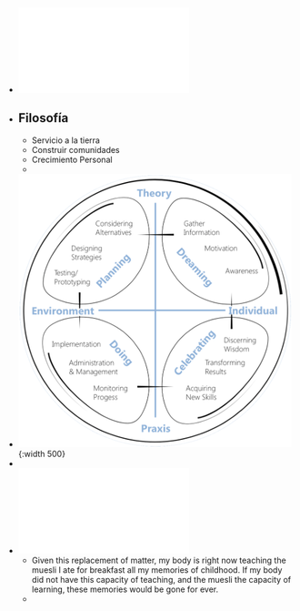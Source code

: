 - ![DragonDreaming_eBook_spanish_V02.09.pdf](../assets/DragonDreaming_eBook_spanish_V02.09_1659066669651_0.pdf)
- ## Filosofía
	- Servicio a la tierra
	- Construir comunidades
	- Crecimiento Personal
	-
- ![image.png](../assets/image_1659066438949_0.png){:width 500}
-
- ![Fact-Sheet-Number-01-The-Universal-Mandala-and-the-Mystery-of-the-Meaning-of-Life.pdf](../assets/Fact-Sheet-Number-01-The-Universal-Mandala-and-the-Mystery-of-the-Meaning-of-Life_1659066224999_0.pdf)
	- Given this replacement of matter, my
	  body is right now teaching the muesli I ate for breakfast all my memories of childhood. If my
	  body did not have this capacity of teaching, and the muesli the capacity of learning, these
	  memories would be gone for ever.
	-